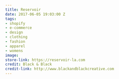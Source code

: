 ```yaml
---
title: Reservoir
date: 2017-06-05 19:03:00 Z
tags:
- shopify
- e-commerce
- design
- clothing
- fashion
- apparel
- womens
image: 
store-link: https://reservoir-la.com
credit: Black & Black
credit-link: http://www.blackandblackcreative.com
---
```


